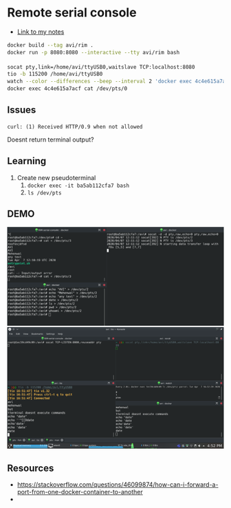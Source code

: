 # Remote serial console

* [Link to my notes]()

```sh
docker build --tag avi/rim .
docker run -p 8080:8080 --interactive --tty avi/rim bash

socat pty,link=/home/avi/ttyUSB0,waitslave TCP:localhost:8080
tio -b 115200 /home/avi/ttyUSB0
watch --color --differences --beep --interval 2 'docker exec 4c4e615a7acf ls /dev/pts/'
docker exec 4c4e615a7acf cat /dev/pts/0
```

## Issues

```
curl: (1) Received HTTP/0.9 when not allowed
```
Doesnt return terminal output?

## Learning

1. Create new pseudoterminal
   1. `docker exec -it ba5ab112cfa7 bash`
   2. `ls /dev/pts`


## DEMO

![Relay demo](demo/relay-demo.png)
![Using docker demo](demo/docker.png)

## Resources

* https://stackoverflow.com/questions/46099874/how-can-i-forward-a-port-from-one-docker-container-to-another
*